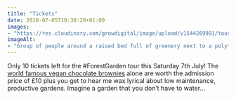 ```yaml
---
title: "Tickets"
date: 2018-07-05T10:38:20+01:00
images: 
- "https://res.cloudinary.com/growdigital/image/upload/v1544269991/tour-42324668894.jpg"
imageAlt: 
- "Group of people around a raised bed full of greenery next to a polytunnel"
---
```


Only 10 tickets left for the #ForestGarden tour this Saturday 7th July! The [world famous vegan chocolate brownies](https://www.forestgarden.wales/blog/vegan-chocolate-brownies/) alone are worth the admission price of £10 plus you get to hear me wax lyrical about low maintenance, productive gardens. Imagine a garden that you don’t have to water…
